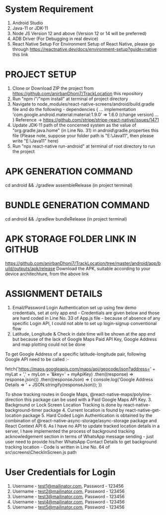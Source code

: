 # System Requirement
1. Android Studio 
2. Java-11 or JDK-11 
3. Node JS Version 12 and above (Version 12 or 14 will be preferred)
4. ADB Driver (For Debugging in real device)
5. React Native Setup 
For Environment Setup of React Native, please go through https://reactnative.dev/docs/environment-setup?guide=native this link 

# PROJECT SETUP 
1. Clone or Download ZIP the project from https://github.com/anirbanDhoni7/TrackLocation this repository 
2. Run "npm i"/"npm install" at terminal of project directory 
3. Navigate to node_modules/react-native-screens/android/build.gradle file and do the following -
dependencies {
...
implementation 'com.google.android.material:material:1.9.0' => 1.6.0 (change version)
...
}
Reference → https://github.com/stripe/stripe-react-native/issues/1471
4. Update JDK-11 path of the concerned system as the value of "org.gradle.java.home" (in Line No. 31) in android\gradle.properties this file (Please note, suppose your folder path is "E:\Java11", then please write "E:\\Java11" here)
5. Run "npx react-native run-android" at terminal of root directory to run the project 

# APK GENERATION COMMAND 
cd android && ./gradlew assembleRelease (in project terminal)

# BUNDLE GENERATION COMMAND 
cd android && ./gradlew bundleRelease (in project terminal)

# APK STORAGE FOLDER LINK IN GITHUB 
https://github.com/anirbanDhoni7/TrackLocation/tree/master/android/app/build/outputs/apk/release
Download the APK, suitable according to your device architechture, from the above link 

# ASSIGNMENT DETAILS 
1. Email/Password Login Authentication set up using few demo credentials, set at only app end - Credentials are given below and those are hard coded in Line No. 33 of App.js file - because of absence of any specific Login API, I could not able to set up login-signup conventional flow 
2. Latitude, Longitude & Check in date time will be shown at the app end but because of the lack of Google Maps Paid API Key, Google Address and map plotting could not be done 

To get Google Address of a specific latitude-longitude pair, following Google API need to be called :- 

fetch('https://maps.googleapis.com/maps/api/geocode/json?address=' + myLat + ',' + myLon + '&key=' + myApiKey)
        .then((response) => response.json())
        .then((responseJson) => {
            console.log('Google Address Details => ' + JSON.stringify(responseJson));
})

To show tracking routes in Google Maps, @react-native-maps/polyline-direction this package can be used with a Paid Google Maps API Key. 
3. Background or Lock Screen Location Tracking is done by react-native-background-timer package 
4. Current location is found by react-native-get-location package 
5. Hard Coded Login Authentication is obtained by the combination of @react-native-async-storage/async-storage package and React Context API
6. As I have no API to update tracked location details in a server, I have implemented the process of background tracking acknowledgement section in terms of WhatsApp message sending - just user need to provide his/her WhatsApp Contact Details to get background tracking location - Code is written in Line No. 64 of src\screens\CheckInScreen.js path

# User Credentials for Login 
1. Username - test1@mailinator.com, Password - 123456
2. Username - test2@mailinator.com, Password - 123456
3. Username - test3@mailinator.com, Password - 123456
4. Username - test4@mailinator.com, Password - 123456
5. Username - test5@mailinator.com, Password - 123456